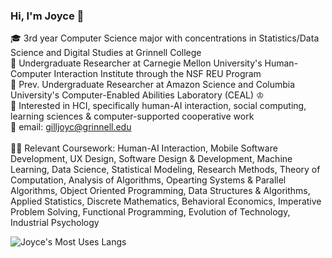 ### Hi, I'm Joyce 👋

🎓 3rd year Computer Science major with concentrations in Statistics/Data Science and Digital Studies at Grinnell College <br/>
💼 Undergraduate Researcher at Carnegie Mellon University's Human-Computer Interaction Institute through the NSF REU Program <br/>
🦭 Prev. Undergraduate Researcher at Amazon Science and Columbia University's Computer-Enabled Abilities Laboratory (CEAL) ♔ <br/>
💭 Interested in HCI, specifically human-AI interaction, social computing, learning sciences & computer-supported cooperative work <br/>
💌 email: gilljoyc@grinnell.edu <br/> <br/> 
👩‍💻 Relevant Coursework: Human-AI Interaction, Mobile Software Development, UX Design, Software Design & Development, Machine Learning, Data Science, Statistical Modeling, Research Methods, Theory of Computation, Analysis of Algorithms, Opearting Systems & Parallel Algorithms, Object Oriented Programming, Data Structures & Algorithms, Applied Statistics, Discrete Mathematics, Behavioral Economics, Imperative Problem Solving, Functional Programming, Evolution of Technology, Industrial Psychology

<!-- Github stats by https://github.com/anuraghazra/github-readme-stats -->
![Joyce's Most Uses Langs](https://github-readme-stats.vercel.app/api/top-langs/?username=joycegill&layout=compact)

